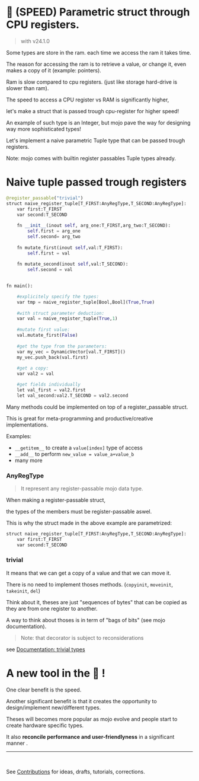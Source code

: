 # 🏃 (SPEED) Parametric struct through CPU registers.

> with v24.1.0

Some types are store in the ram. each time we access the ram it takes time.

The reason for accessing the ram is to retrieve a value, or change it, even makes a copy of it (example: pointers).

Ram is slow compared to cpu registers.  (just like storage hard-drive is slower than ram).

The speed to access a CPU register vs RAM is significantly higher,

let's make a struct that is passed trough cpu-register for  higher speed!

An example of such type is an Integer, but mojo pave the way for designing way more sophisticated types!



Let's implement a naive parametric Tuple type that can be passed trough registers.

Note: mojo comes with builtin register passables Tuple types already.

# Naive tuple passed trough registers



```python
@register_passable("trivial")
struct naive_register_tuple[T_FIRST:AnyRegType,T_SECOND:AnyRegType]:
    var first:T_FIRST
    var second:T_SECOND
    
    fn __init__(inout self, arg_one:T_FIRST,arg_two:T_SECOND):
        self.first = arg_one
        self.second= arg_two
    
    fn mutate_first(inout self,val:T_FIRST):
        self.first = val
    
    fn mutate_second(inout self,val:T_SECOND):
        self.second = val

    
fn main():

    #explicitely specify the types:
    var tmp = naive_register_tuple[Bool,Bool](True,True)
    
    #with struct parameter deduction:
    var val = naive_register_tuple(True,1)
    
    #mutate first value:
    val.mutate_first(False)
    
    #get the type from the parameters:
    var my_vec = DynamicVector[val.T_FIRST]()
    my_vec.push_back(val.first)
    
    #get a copy:
    var val2 = val

    #get fields individually
    let val_first = val2.first
    let val_second:val2.T_SECOND = val2.second
```

Many methods could be implemented on top of a register_passable struct.

This is great for meta-programming and productive/creative implementations.

Examples:
- ```__getitem__``` to create a ```value[index]``` type of access
- ```__add__``` to perform ```new_value = value_a+value_b```
- many more

### AnyRegType

> It represent any register-passable mojo data type.

When making a register-passable struct,

the types of the members must be register-passable aswel.

This is why the struct made in the above example are parametrized:

```python
struct naive_register_tuple[T_FIRST:AnyRegType,T_SECOND:AnyRegType]:
    var first:T_FIRST
    var second:T_SECOND
```





### trivial
It means that we can get a copy of a value and that we can move it.

There is no need to implement thoses methods. (```copyinit```, ```moveinit```, ```takeinit```, ```del```)

Think about it, theses are just "sequences of bytes" that can be copied as they are from one register to another.

A way to think about thoses is in term of "bags of bits" (see mojo documentation).



> Note: that decorator is subject to reconsiderations

see [Documentation: trivial types](https://docs.modular.com/mojo/programming-manual.html#trivial-types)

# A new tool in the 🧰 !
One clear benefit is the speed.

Another significant benefit is that it creates the opportunity to design/implement new/different types.

Theses will becomes more popular as mojo evolve and people start to create hardware specific types.


It also **reconcile performance and user-friendlyness** in a significant manner .





---

&nbsp;


See [Contributions](/contribute.md) for ideas, drafts, tutorials, corrections.


